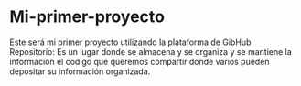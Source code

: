 # Mi-primer-proyecto
Este será mi primer proyecto utilizando la plataforma de GibHub
Repositorio: Es un lugar donde se almacena y se organiza y se mantiene la información el codigo que queremos compartir donde varios pueden depositar su información organizada.

